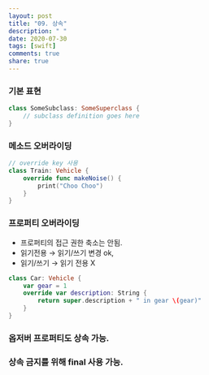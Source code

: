 ```yaml
---
layout: post
title: "09. 상속"
description: " "
date: 2020-07-30
tags: [swift]
comments: true
share: true
---
```


### 기본 표현
```swift
class SomeSubclass: SomeSuperclass {
    // subclass definition goes here
}
```

### 메소드 오버라이딩 
```swift
// override key 사용
class Train: Vehicle {
    override func makeNoise() {
        print("Choo Choo")
    }
}
```

### 프로퍼티 오버라이딩
- 프로퍼티의 접근 권한 축소는 안됨. 
- 읽기전용 → 읽기/쓰기 변경 ok, 
- 읽기/쓰기 → 읽기 전용 X

```swift
class Car: Vehicle {
    var gear = 1
    override var description: String {
        return super.description + " in gear \(gear)"
    }
}
```

### 옵저버 프로퍼티도 상속 가능.
### 상속 금지를 위해 final 사용 가능.
